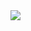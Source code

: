 <img align="right" src="https://github-readme-stats.vercel.app/api/top-langs/?username=NSXC&theme=tokyonight">


